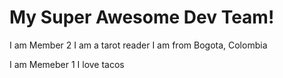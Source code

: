# My Super Awesome Dev Team!

I am Member 2
I am a tarot reader
I am from Bogota, Colombia

I am Memeber 1
I love tacos
